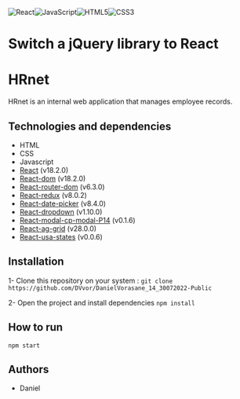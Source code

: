 ![React](https://img.shields.io/badge/react-%2320232a.svg?style=for-the-badge&logo=react&logoColor=%2361DAFB)![JavaScript](https://img.shields.io/badge/javascript-%23323330.svg?style=for-the-badge&logo=javascript&logoColor=%23F7DF1E)![HTML5](https://img.shields.io/badge/html5-%23E34F26.svg?style=for-the-badge&logo=html5&logoColor=white)![CSS3](https://img.shields.io/badge/css3-%231572B6.svg?style=for-the-badge&logo=css3&logoColor=white)

# Switch a jQuery library to React
# HRnet 

HRnet is an internal web application that manages employee records.

## Technologies and dependencies

-   HTML
-   CSS
-   Javascript
-   [React](https://fr.reactjs.org/) (v18.2.0)
-   [React-dom](https://fr.reactjs.org/) (v18.2.0)
-   [React-router-dom](https://reactrouter.com/) (v6.3.0)
-   [React-redux](https://react-redux.js.org/) (v8.0.2)
-   [React-date-picker](https://firebase.google.com/) (v8.4.0)
-   [React-dropdown](https://firebase.google.com/) (v1.10.0)
-   [React-modal-cp-modal-P14](https://github.com/DVvor/cp-modal-P14) (v0.1.6)
-   [React-ag-grid](https://www.ag-grid.com/react-data-grid/) (v28.0.0)
-   [React-usa-states](https://www.npmjs.com/package/usa-states) (v0.0.6)

## Installation

1- Clone this repository on your system :
`git clone https://github.com/DVvor/DanielVorasane_14_30072022-Public`

2- Open the project and install dependencies 
`npm install`

## How to run

`npm start`

## Authors

-   Daniel